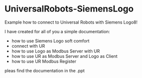 # UniversalRobots-SiemensLogo

Example how to connect to Universal Robots with Siemens Logo8! 


I have created for all of you a simple documentation:

- how to use Siemens Logo soft comfort
- connect with UR
- how to use Logo as Modbus Server with UR
- how to use UR as Modbus Server and Logo as Client
- how to use UR Modbus Register


pleas find the documentation in the .ppt
